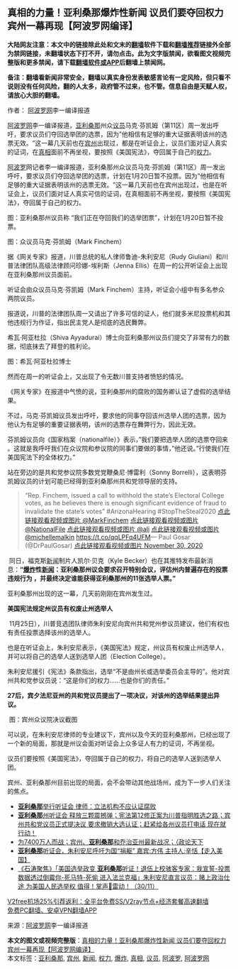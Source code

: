  <h2>真相的力量！亚利桑那爆炸性新闻 议员们要夺回权力 宾州一幕再现【阿波罗网编译】</h2> <p class="notice"><b>大陆网友注意：本文中的链接除此处和文末的<a href="https://github.com/bannedbook/fanqiang" >翻墙</a>软件下载和<a href="https://github.com/killgcd/justmysocks/blob/master/README.md">翻墙推荐</a>链接外全部为禁网链接，未翻墙状态下打不开，请勿点击。此为文字版禁闻，欲看图文视频完整版和更多禁闻，请下载<a href="https://github.com/bannedbook/fanqiang">翻墙软件或APP</a>后翻墙上禁闻网。</p><p>备注：翻墙看新闻非常安全，翻墙以真实身份发表敏感言论有一定风险，但只看不说则没有任何风险，翻的人太多，政府管不过来，也不管。信息自由是天赋人权，请放心大胆的翻墙。</b></p>  <div class="entry"> <p>作者： <span class='wp_keywordlink_affiliate'><a href="https://www.aboluowang.com/" title="阿波罗网" target="_blank">阿波罗网</a></span>李一编译报道</p> <p id="summary"><a href="https://www.bannedbook.org/bnews/tag/%e9%98%bf%e6%b3%a2%e7%bd%97%e7%bd%91/" class="st_tag internal_tag" rel="tag" title="标签 阿波罗网 下的日志">阿波罗网</a>李一编译报道，<a href="https://www.bannedbook.org/bnews/tag/%e4%ba%9a%e5%88%a9%e6%a1%91%e9%82%a3/" class="st_tag internal_tag" rel="tag" title="标签 亚利桑那 下的日志">亚利桑那</a>州众<a href="https://www.bannedbook.org/bnews/tag/%e8%ae%ae%e5%91%98/" class="st_tag internal_tag" rel="tag" title="标签 议员 下的日志">议员</a>马克·芬凯姆（第11区）周一发出呼吁，要求议员们夺回选举团的选票，因为&#8221;他相信有足够的重大证据表明该州的选票无效。‎”这一幕几天前也在<a href="https://www.bannedbook.org/bnews/tag/%E5%AE%BE%E5%B7%9E/" class="st_tag internal_tag" rel="tag" title="标签 宾州 下的日志">宾州</a>出现过，都是在听证会上，议员们面对证人真实的证词，在<a href="https://www.bannedbook.org/bnews/tag/%e7%9c%9f%e7%9b%b8/" class="st_tag internal_tag" rel="tag" title="标签 真相 下的日志">真相</a>面前不再坐视，要按照《美国宪法》，夺回属于自己的<a href="https://www.bannedbook.org/bnews/tag/%E6%9D%83%E5%8A%9B/" class="st_tag internal_tag" rel="tag" title="标签 权力 下的日志">权力</a>。</p> <p _msthash="20488" _msttexthash="1034184099">‎<a href="https://www.bannedbook.org/bnews/tag/%E9%98%BF%E6%B3%A2%E7%BD%97/" class="st_tag internal_tag" rel="tag" title="标签 阿波罗 下的日志">阿波罗</a>网记者李一编译报道，亚利桑那州众议员马克·芬凯姆（第11区）周一发出呼吁，要求议员们夺回选举团的选票，计划在1月20日暂不投票。因为&#8221;他相信有足够的重大证据表明该州的选票无效。‎”这一幕几天前也在宾州出现过，也是在听证会上，议员们面对证人真实可信的证词，在真相面前不再坐视，要按照《美国宪法》，夺回属于自己的权力。</p> <p _msthash="20488" _msttexthash="1034184099"></p> <p _msthash="20488" _msttexthash="1034184099">图：亚利桑那州议员称 &#8220;我们正在夺回我们的选举团票&#8221;，计划在1月20日暂不投票。</p> <p _msthash="20488" _msttexthash="1034184099"></p> <p _msthash="20488" _msttexthash="1034184099">图：众议员马克·芬凯姆（Mark Finchem）</p> <p _msthash="20488" _msttexthash="1034184099">据《网关专家》报道，川普总统的私人律师鲁迪-朱利安尼（Rudy Giuliani）和川普法律团队高级法律顾问珍娜-埃利斯（Jenna Ellis）在周一的公开听证会上出现在亚利桑那州议员面前。</p>  <p _msthash="20488" _msttexthash="1034184099">听证会由众议员马克·芬凯姆（Mark Finchem）主持，听证会小组中有多名参众两院议员。</p> <p _msthash="20488" _msttexthash="1034184099">报道说，川普的法律团队周一又请出了许多可信的证人，他们就多米尼投票机和其他违规行为作证，指出民主党人是彻底的选民舞弊。</p> <p _msthash="20488" _msttexthash="1034184099">希瓦·阿亚杜拉（Shiva Ayyadurai）博士向亚利桑那州议员们提交了非常有力的数据，彻底抹去了拜登的胜利论。</p> <p _msthash="20488" _msttexthash="1034184099"></p> <p _msthash="20488" _msttexthash="1034184099">图：希瓦·阿亚杜拉博士</p> <p _msthash="20488" _msttexthash="1034184099">然而在周一的听证会上，又出现了令无数川普支持者愤怒的情况。</p> <p _msthash="20488" _msttexthash="1034184099">《网关专家》在报道中气愤的说，亚利桑那州的腐败的国务卿认证了虚假的选举结果。</p> <p _msthash="20488" _msttexthash="1034184099">不过，马克·芬凯姆议员发出呼吁，要求他的同事夺回该州选举人团的选票，因为他认为有足够的重要证据表明，该州的选票存在舞弊行为，因此无效。</p>  <p>芬凯姆议员向《国家档案（nationalfile）》表示，&#8221;我们要把选举人团的选票夺回来 。这就是我呼吁我们在众议院和参议院的同事们要做的事情，&#8221;他还说。&#8221;行使我们在美国宪法下的全体权力。&#8221;</p> <p>站在旁边的是共和党参议院多数党党鞭桑尼·博雷利（Sonny Borrelli），这表明芬凯姆议员的计划可能已经得到亚利桑那州共和党领导层的支持。</p> <blockquote><p>“Rep. Finchem, issued a call to withhold the state’s Electoral College votes, as he believes there is enough significant evidence of fraud to invalidate the state’s votes” #ArizonaHearing #StopTheSteaI2020 <a href="https://twitter.com/MarkFinchem?ref_src=twsrc%5Etfw">点此链接观看视频或图片 @MarkFinchem</a> <a href="https://twitter.com/NationalFile?ref_src=twsrc%5Etfw">点此链接观看视频或图片 @NationalFile</a> <a href="https://twitter.com/ali?ref_src=twsrc%5Etfw">点此链接观看视频或图片 @ali</a> <a href="https://twitter.com/michellemalkin?ref_src=twsrc%5Etfw">点此链接观看视频或图片 @michellemalkin</a> <a href="https://t.co/qqLPFq4UFM">https://t.co/qqLPFq4UFM</a>— Paul Gosar (@DrPaulGosar) <a href="https://twitter.com/DrPaulGosar/status/1333540322962358274?ref_src=twsrc%5Etfw">点此链接观看视频或图片 November 30, 2020</a></p></blockquote> <p>&nbsp;同日，福克斯<span class='wp_keywordlink_affiliate'><a href="https://www.bannedbook.org/" title="新闻">新闻</a></span>制片人凯尔·贝克（Kyle Becker）也在其推特发布最新消息：<strong>“<a href="https://www.bannedbook.org/bnews/tag/%e7%88%86%e7%82%b8/" class="st_tag internal_tag" rel="tag" title="标签 爆炸 下的日志">爆炸</a>性<a href="https://www.bannedbook.org/bnews/tag/%E6%96%B0%E9%97%BB/" class="st_tag internal_tag" rel="tag" title="标签 新闻 下的日志">新闻</a>：亚利桑那州议会要求召开特别会议，评估州内普遍存在的投票违规行为 ，并最终决定谁能获得亚利桑那州的11张选举人票。”</strong></p> <p>亚利桑那州出现的这一幕，几天前刚刚在宾州发生过。</p> <p><strong>美国宪法规定州议员有权废止州选举人</strong></p> <p>&nbsp;11月25日），川普竞选团队律师朱利安尼向宾州共和党州参议员建议，他们有权也有责任投票选择该州的选举人。</p> <p>也是在听证会上，朱利安尼表示，《美国宪法》规定，州议员有权废止州选举人，并可以将自己的选举人送到选举人团（Election College）。</p>  <p>朱利安尼援引《宪法》条款指出，选举“不是由州长或选举委员会主导的”。他对宾州共和党参议员说：“这是你们的权力……也是你们的责任。”</p> <p><strong>27后，宾夕法尼亚州的共和党议员提出了一项决议，对该州的选举结果提出异议。</strong></p> <p><strong></strong></p> <p>&nbsp;图：宾州众议院决议截图</p> <p>可以说，在朱利安尼律师的专业建议下，宾州以及今天的亚利桑那州，已经出现了一个新的局面，那就是州议会面对听证会上众多证人有力的证词，不再坐视。</p> <p>议员们要按照《美国宪法》，夺回属于自己的权力，将自己的选举人送到选举人团。</p> <p>宾州、亚利桑那州目前出现的局面，会不会带动其他战场州，成为下一步人们关注的焦点。</p> <ul class='op-related-articles' title='相关阅读'> <li><a href='https://www.bannedbook.org/bnews/bannedvideo/20201201/1440131.html' target='_blank'><b>亚利桑那</b>举行听证会 律师：立法机构不应认证腐败</a></li> <li><a href='https://www.bannedbook.org/bnews/bannedvideo/20201201/1440091.html' target='_blank'><b>亚利桑那</b>州听证会 释放三颗震撼弹；宪法第12修正案为川普指明胜选之路；宾州共和党议员正式提决议 要求撤销大选认证；赶紧给各州议员打电话 现在就行动！</a></li> <li><a href='https://www.bannedbook.org/bnews/taiwannews/20201201/1440086.html' target='_blank'>为7400万人而战；宾州、<b>亚利桑那</b>和乔治亚州最新战况；（政论天下</a></li> <li><a href='https://www.bannedbook.org/bnews/bannedvideo/20201201/1440082.html' target='_blank'><b>亚利桑那</b>听证会，朱利安尼呼吁为国“捐躯” 嘉宾:方伟 主持人:辛恬【走入美国】</a></li> <li><a href='https://www.bannedbook.org/bnews/bannedvideo/20201201/1440080.html' target='_blank'>《石涛聚焦》「美国选举政变 <b>亚利桑那</b>听证！退伍上校骇客专家：我宣誓-投票数据透过倒霉你-死马特-死偷 进入法兰克福」朱利安尼直言议员：赌上政治仕途 为美国人民选举权 值得！掌声👏雷动！（30/11）</a></li> </ul> <p class="texttj"> <a href="https://github.com/bannedbook/fanqiang/wiki/V2ray%E6%9C%BA%E5%9C%BA" target="_blank">V2free机场25%引荐返利：全平台免费SS/V2ray节点+经济套餐高速翻墙</a><br/> <a href="https://github.com/bannedbook/fanqiang/wiki/%E7%A6%81%E9%97%BB%E7%BD%91%E5%AE%89%E5%8D%93%E7%BF%BB%E5%A2%99%E6%96%B0%E9%97%BBAPP" target="_blank">免费PC翻墙、安卓VPN翻墙APP</a></p><p> 来源：<a href="https://www.aboluowang.com/2020/1201/1529244.html" target="_blank">阿波罗网</a>李一编译报道 </p> <a name='sharetosocial'></a>       <div><b>本文的图文或视频完整版</b>：<a href='https://www.bannedbook.org/bnews/cnnews/20201201/1440152.html'>真相的力量！亚利桑那爆炸性新闻 议员们要夺回权力 宾州一幕再现【阿波罗网编译】</a></div>  </div><!--END ENTRY--> <div class="postfooter"> <div>本文标签：<a href="https://www.bannedbook.org/bnews/tag/%e4%ba%9a%e5%88%a9%e6%a1%91%e9%82%a3/" rel="tag">亚利桑那</a>, <a href="https://www.bannedbook.org/bnews/tag/%E5%AE%BE%E5%B7%9E/" rel="tag">宾州</a>, <a href="https://www.bannedbook.org/bnews/tag/%E6%96%B0%E9%97%BB/" rel="tag">新闻</a>, <a href="https://www.bannedbook.org/bnews/tag/%E6%9D%83%E5%8A%9B/" rel="tag">权力</a>, <a href="https://www.bannedbook.org/bnews/tag/%e7%88%86%e7%82%b8/" rel="tag">爆炸</a>, <a href="https://www.bannedbook.org/bnews/tag/%e7%9c%9f%e7%9b%b8/" rel="tag">真相</a>, <a href="https://www.bannedbook.org/bnews/tag/%e8%ae%ae%e5%91%98/" rel="tag">议员</a>, <a href="https://www.bannedbook.org/bnews/tag/%E9%98%BF%E6%B3%A2%E7%BD%97/" rel="tag">阿波罗</a>, <a href="https://www.bannedbook.org/bnews/tag/%e9%98%bf%e6%b3%a2%e7%bd%97%e7%bd%91/" rel="tag">阿波罗网</a></div>  </div><!--END POSTFOOTER--> 